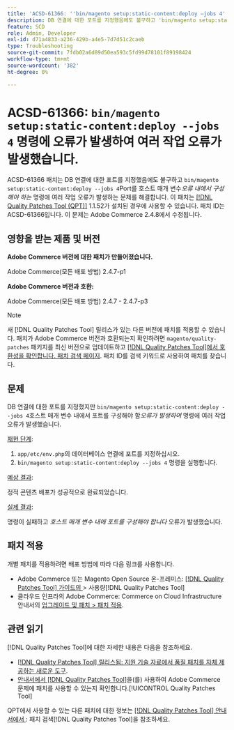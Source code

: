 ```yaml
---
title: 'ACSD-61366: ''bin/magento setup:static-content:deploy —jobs 4'' 명령에 오류가 발생하며 여러 작업 오류가 발생했습니다.'
description: DB 연결에 대한 포트를 지정했음에도 불구하고 'bin/magento setup:static-content:deploy —jobs 4' 명령에 *호스트 매개 변수* 오류로 여러 작업 오류가 발생하는 Adobe Commerce 문제를 해결하려면 ACSD-61366 패치를 적용합니다.
feature: SCD
role: Admin, Developer
exl-id: d71a4833-a236-429b-a4e5-7d7d51c2caeb
type: Troubleshooting
source-git-commit: 7fdb02a6d89d50ea593c5fd99d78101f89198424
workflow-type: tm+mt
source-wordcount: '382'
ht-degree: 0%

---
```


# ACSD-61366: `bin/magento setup:static-content:deploy --jobs 4` 명령에 오류가 발생하여 여러 작업 오류가 발생했습니다.

ACSD-61366 패치는 DB 연결에 대한 포트를 지정했음에도 불구하고 `bin/magento setup:static-content:deploy --jobs 4`Port를 호스트 매개 변수&#x200B;*오류 내에서 구성해야 하는* 명령에 여러 작업 오류가 발생하는 문제를 해결합니다. 이 패치는 [[!DNL Quality Patches Tool (QPT)]](https://experienceleague.adobe.com/ko/docs/commerce-operations/tools/quality-patches-tool/quality-patches-tool-to-self-serve-quality-patches) 1.1.52가 설치된 경우에 사용할 수 있습니다. 패치 ID는 ACSD-61366입니다. 이 문제는 Adobe Commerce 2.4.8에서 수정됩니다.

## 영향을 받는 제품 및 버전

**Adobe Commerce 버전에 대한 패치가 만들어졌습니다.**

Adobe Commerce(모든 배포 방법) 2.4.7-p1

**Adobe Commerce 버전과 호환:**

Adobe Commerce(모든 배포 방법) 2.4.7 - 2.4.7-p3

>[!NOTE]
>
>새 [!DNL Quality Patches Tool] 릴리스가 있는 다른 버전에 패치를 적용할 수 있습니다. 패치가 Adobe Commerce 버전과 호환되는지 확인하려면 `magento/quality-patches` 패키지를 최신 버전으로 업데이트하고 [[!DNL Quality Patches Tool]에서 호환성을 확인합니다. 패치 검색 페이지](https://experienceleague.adobe.com/tools/commerce-quality-patches/index.html?lang=ko). 패치 ID를 검색 키워드로 사용하여 패치를 찾습니다.

## 문제

DB 연결에 대한 포트를 지정했지만 `bin/magento setup:static-content:deploy --jobs 4`호스트 매개 변수 내에서 포트를 구성해야 함&#x200B;*오류가 발생하여* 명령에 여러 작업 오류가 발생했습니다.

<u>재현 단계</u>:

1. `app/etc/env.php`의 데이터베이스 연결에 포트를 지정하십시오.
1. `bin/magento setup:static-content:deploy --jobs 4` 명령을 실행합니다.

<u>예상 결과</u>:

정적 콘텐츠 배포가 성공적으로 완료되었습니다.

<u>실제 결과</u>:

명령이 실패하고 *호스트 매개 변수 내에 포트를 구성해야 합니다* 오류가 발생했습니다.

## 패치 적용

개별 패치를 적용하려면 배포 방법에 따라 다음 링크를 사용합니다.

* Adobe Commerce 또는 Magento Open Source 온-프레미스: [[!DNL Quality Patches Tool]  가이드의 &#x200B;](/help/tools/quality-patches-tool/usage.md)> 사용량[!DNL Quality Patches Tool]
* 클라우드 인프라의 Adobe Commerce: Commerce on Cloud Infrastructure 안내서의 [업그레이드 및 패치 > 패치 적용](https://experienceleague.adobe.com/docs/commerce-cloud-service/user-guide/develop/upgrade/apply-patches.html?lang=ko).

## 관련 읽기

[!DNL Quality Patches Tool]에 대한 자세한 내용은 다음을 참조하세요.

* [[!DNL Quality Patches Tool] 릴리스됨: 지원 기술 자료에서 품질 패치를 자체 제공하는 새로운 도구](https://experienceleague.adobe.com/ko/docs/commerce-operations/tools/quality-patches-tool/quality-patches-tool-to-self-serve-quality-patches).
* [&#x200B; 안내서에서  [!DNL Quality Patches Tool]](/help/tools/quality-patches-tool/patches-available-in-qpt/check-patch-for-magento-issue-with-magento-quality-patches.md)을(를) 사용하여 Adobe Commerce 문제에 패치를 사용할 수 있는지 확인합니다.[!UICONTROL Quality Patches Tool]


QPT에서 사용할 수 있는 다른 패치에 대한 정보는 [[!DNL Quality Patches Tool] 안내서에서 &#x200B;](https://experienceleague.adobe.com/tools/commerce-quality-patches/index.html?lang=ko): 패치 검색[!DNL Quality Patches Tool]을 참조하세요.
